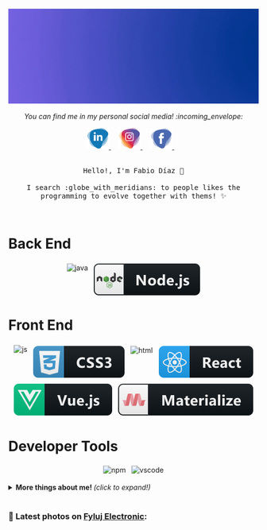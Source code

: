 ![Banner gif](https://github.com/diazfabio18/diazfabio18/blob/master/img/banner_git.gif)

<!-- social medias -->
<p align="center"> 
  <i> You can find me in my personal social media! :incoming_envelope: </i>
</p>

<p align="center">
  <a href="https://www.linkedin.com/in/diazfabio">
    <img src="https://github.com/diazfabio18/diazfabio18/blob/master/img/linkedin_icon.png" width="44px" alt="LinkedIn">
  </a> &nbsp; &nbsp;
  <a href="https://instagram.com/fl_diaz">
    <img src="https://github.com/diazfabio18/diazfabio18/blob/master/img/instagram_icon.png" width="44px" alt="Instagram">
  </a> &nbsp; &nbsp;
  <a href="https://facebook.com/fl.diaz.3">
    <img src="https://github.com/diazfabio18/diazfabio18/blob/master/img/facebook_icon.png" width="44px" alt="Facebook">
  </a> &nbsp; &nbsp;
</p>

<p align="center">
<br>
  <samp>
    Hello!, I'm Fabio Díaz 👋
    <br><br>
    I search :globe_with_meridians: to people likes the programming to evolve together with thems! ✨
  </samp>
</p>

<br>

Back End
  ==========
  <p align="center">
  <img src="https://github.com/Quadrified/Quadrified/blob/master/assets/svg/dev/languages/java.svg" alt="java" style="vertical-align:top; margin:4px">
    <img src="https://github.com/MikeCodesDotNET/ColoredBadges/blob/master/svg/dev/frameworks/nodejs.svg" alt="nodejs" style="vertical-align:top; margin:4px">
  </p>

  Front End
  ==========
  <p align="center">
   <img src="https://github.com/Quadrified/Quadrified/blob/master/assets/svg/dev/languages/js.svg" alt="js" style="vertical-align:top; margin:4px">
  <img src="https://github.com/MikeCodesDotNET/ColoredBadges/blob/master/svg/dev/languages/css3.svg" alt="css3" style="vertical-align:top; margin:6px 4px">
  <img src="https://github.com/Quadrified/Quadrified/blob/master/assets/svg/dev/languages/html.svg" alt="html" style="vertical-align:top; margin:6px 4px">

  <img src="https://github.com/MikeCodesDotNET/ColoredBadges/blob/master/svg/dev/frameworks/react.svg" alt="react" style="vertical-align:top; margin:6px 4px">

  <img src="https://github.com/MikeCodesDotNET/ColoredBadges/blob/master/svg/dev/frameworks/vue.svg" alt="vue" style="vertical-align:top; margin:6px 4px">

  <img src="https://github.com/MikeCodesDotNET/ColoredBadges/blob/master/svg/dev/frameworks/materialize.svg" alt="materialize" style="vertical-align:top; margin:6px 4px">
</p>

  Developer Tools
  ==========
  <p align="center">
  <img src="https://github.com/Quadrified/Quadrified/blob/master/assets/svg/dev/services/npm.svg" alt="npm" style="vertical-align:top; margin:4px">

  <img src="https://github.com/Quadrified/Quadrified/blob/master/assets/svg/dev/tools/visualstudio_code.svg" alt="vscode" style="vertical-align:top; margin:4px">
  </p>

<details>
  <summary> <b> More things about me! </b> <i>(click to expand!)</i> </summary>
  
  <br>
  
  [![Github Stats By Anurag](https://github-readme-stats.vercel.app/api?username=diazfabio18&show_icons=true&title_color=fff&icon_color=79ff97&text_color=9f9f9f&bg_color=151515)](https://github.com/anuraghazra/github-readme-stats)

## About me in Javascript code ⚡

```javascript
var myFeatures = [
  purpose:,
  interest: ["explore", "learn", "to collaborate"],
  planCareer: {
    university: "Electronic Engineering",
    EndIn: 2022
  },
  actualProgress:{
    english: "Improving write and read"
  }
];
```

---

<!-- - Learning to develop Mobile-first web-apps.
- Learning React with Redux. 
- Adding databases to my skill set. -->


<img align="center" src="https://github.com/diazfabio18/diazfabio18/blob/master/img/final_coffee.gif" alt="final coffee" >

</details>

<br>

### 📸 Latest photos on [Fyluj Electronic](https://instagram.com/fyluj_electronic):


